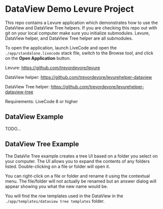 # DataView Demo Levure Project

This repo contains a Levure application which demonstrates how to use the DataView and DataView Tree helpers. If you are checking this repo out with git on your local computer make sure you initialize submodules. Levure, DataView helper, and DataView Tree helper are all submodules.

To open the application, launch LiveCode and open the `./app/standalone.livecode` stack file, switch to the Browse tool, and click on the **Open Application** button.

Levure: https://github.com/trevordevore/levure

DataView helper: https://github.com/trevordevore/levurehelper-dataview

DataView Tree helper: https://github.com/trevordevore/levurehelper-dataview-tree

Requirements: LiveCode 8 or higher

## DataView Example

TODO...

## DataView Tree Example

The DataVie Tree example creates a tree UI based on a folder you select on your computer. The UI allows you to expand the contents of any folders listed. Double-clicking on a file or folder will open it.

You can right-click on a file or folder and rename it using the contextual menu. The file/folder will not actually be renamed but an answer dialog will appear showing you what the new name would be.

You will find the row templates used in the DataView in the `./app/templates/dataview tree templates` folder.
